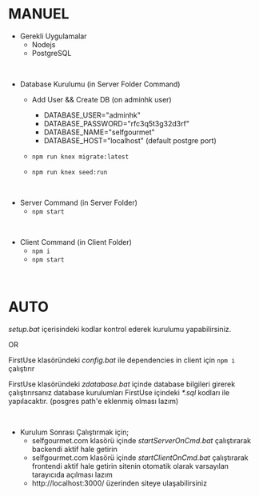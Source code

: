 # MANUEL

- Gerekli Uygulamalar
    - Nodejs
    - PostgreSQL

<br>

- Database Kurulumu (in Server Folder Command)
    - Add User && Create DB (on adminhk user)
        - DATABASE_USER="adminhk"
        - DATABASE_PASSWORD="rfc3q5t3g32d3rf"
        - DATABASE_NAME="selfgourmet"
        - DATABASE_HOST="localhost" (default postgre port)

    - `npm run knex migrate:latest`
    - `npm run knex seed:run`

<br>

- Server Command (in Server Folder)
    - `npm start`

<br>

- Client Command (in Client Folder)
    - `npm i`
    - `npm start`

<br>

# AUTO

_setup.bat_ içerisindeki kodlar kontrol ederek kurulumu yapabilirsiniz.

OR

FirstUse klasöründeki _config.bat_ ile dependencies in client için `npm i` çalıştırır

FirstUse klasöründeki _zdatabase.bat_ içinde database bilgileri girerek çalıştırırsanız database kurulumları FirstUse içindeki _*.sql_ kodları ile yapılacaktır. (posgres path'e eklenmiş olması lazım)

<br>

- Kurulum Sonrası Çalıştırmak için;
    - selfgourmet.com klasörü içinde _startServerOnCmd.bat_ çalıştırarak backendi aktif hale getirin
    - selfgourmet.com klasörü içinde _startClientOnCmd.bat_ çalıştırarak frontendi aktif hale getirin sitenin otomatik olarak varsayılan tarayıcıda açılması lazım
    - http://localhost:3000/ üzerinden siteye ulaşabilirsiniz 